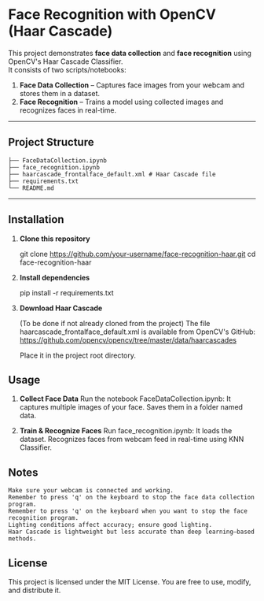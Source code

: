 # Face Recognition with OpenCV (Haar Cascade)

This project demonstrates **face data collection** and **face recognition** using OpenCV's Haar Cascade Classifier.  
It consists of two scripts/notebooks:
1. **Face Data Collection** – Captures face images from your webcam and stores them in a dataset.
2. **Face Recognition** – Trains a model using collected images and recognizes faces in real-time.

---

## **Project Structure**
```
├── FaceDataCollection.ipynb
├── face_recognition.ipynb
├── haarcascade_frontalface_default.xml # Haar Cascade file 
├── requirements.txt
└── README.md
```

---

## **Installation**
1. **Clone this repository**

   git clone https://github.com/your-username/face-recognition-haar.git
   cd face-recognition-haar

2. **Install dependencies**

    pip install -r requirements.txt

3. **Download Haar Cascade**

    (To be done if not already cloned from the project)
    The file haarcascade_frontalface_default.xml is available from OpenCV's GitHub:
    https://github.com/opencv/opencv/tree/master/data/haarcascades

    Place it in the project root directory.

## **Usage**
1. **Collect Face Data**
    Run the notebook FaceDataCollection.ipynb:
    It captures multiple images of your face.
    Saves them in a folder named data.

2. **Train & Recognize Faces**
    Run face_recognition.ipynb:
    It loads the dataset.
    Recognizes faces from webcam feed in real-time using KNN Classifier.

## **Notes**
    Make sure your webcam is connected and working.
    Remember to press 'q' on the keyboard to stop the face data collection program.
    Remember to press 'q' on the keyboard when you want to stop the face recognition program.
    Lighting conditions affect accuracy; ensure good lighting.
    Haar Cascade is lightweight but less accurate than deep learning–based methods.

## **License**
This project is licensed under the MIT License. You are free to use, modify, and distribute it.